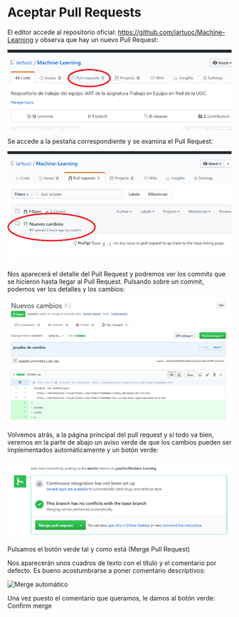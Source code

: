 # Aceptar Pull Requests
El editor accede al repositorio oficial: https://github.com/iartuoc/Machine-Learning y observa que hay un nuevo Pull Request:

![Nuevo Pull Request](images/new-pull-request-1.png)

Se accede a la pestaña correspondiente y se examina el Pull Request:

![Detalle Pull Request](images/new-pull-request-2.png)

Nos aparecerá el detalle del Pull Request y podremos ver los commits que se hicieron hasta llegar al Pull Request. Pulsando sobre un commit, podemos ver los detalles y los cambios:

![Detalle Pull Request](images/new-pull-request-ver-cambios.png)

Volvemos atrás, a la página principal del pull request y si todo va bien, veremos en la parte de abajo un aviso verde de que los cambios pueden ser implementados automáticamente y un botón verde:

![Merge automático](images/new-pull-request-3.png)

Pulsamos el botón verde tal y como está (Merge Pull Request)

Nos aparecerán unos cuadros de texto con el título y el comentario por defecto. Es bueno acostumbrarse a poner comentario descriptivos:

![Merge automático](images/new-pull-request-título-y-comentario.png)

Una vez puesto el comentario que queramos, le damos al botón verde: Confirm merge
